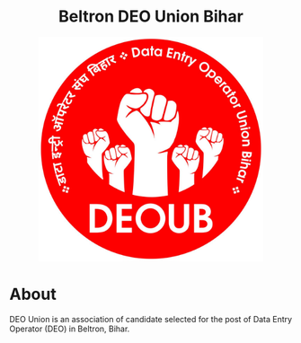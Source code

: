 <h1 align="center">Beltron DEO Union Bihar</h1>
<p align="center">
    <a href="https://github.com/sarru1291/beltron">
        <img alt="logo" src="./themes/beltron/static/images/logo.jpeg" width="400">
    </a>
</p>

# About

DEO Union is an association of candidate selected for the post of Data Entry Operator (DEO) in Beltron, Bihar.
